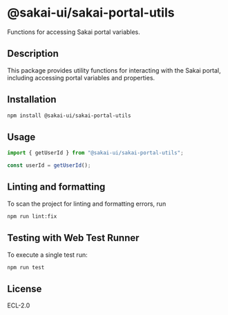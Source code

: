 # @sakai-ui/sakai-portal-utils

Functions for accessing Sakai portal variables.

## Description

This package provides utility functions for interacting with the Sakai portal, including accessing portal variables and properties.

## Installation

```bash
npm install @sakai-ui/sakai-portal-utils
```

## Usage

```javascript
import { getUserId } from "@sakai-ui/sakai-portal-utils";

const userId = getUserId();
```

## Linting and formatting

To scan the project for linting and formatting errors, run

```bash
npm run lint:fix
```

## Testing with Web Test Runner

To execute a single test run:

```bash
npm run test
```

## License

ECL-2.0
